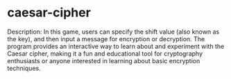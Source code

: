 # caesar-cipher
Description: In this game, users can specify the shift value (also known as the key), and then input a message for encryption or decryption. The program provides an interactive way to learn about and experiment with the Caesar cipher,
making it a fun and educational tool for cryptography enthusiasts or anyone interested in learning about basic encryption techniques.
